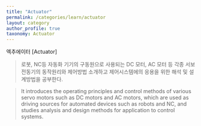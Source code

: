 ```yaml
---
title: "Actuator"
permalink: /categories/learn/actuator
layout: category
author_profile: true
taxonomy: Actuator
---
```


엑추에이터 [Actuator]  

>로봇, NC등 자동화 기기의 구동원으로 사용되는 DC 모터, AC 모터 등 각종 서보 전동기의 동작원리와 제어방법 소개하고 제어시스템에의 응용을 위한 해석 및 설계방법을 공부한다.

>It introduces the operating principles and control methods of various servo motors such as DC motors and AC motors, which are used as driving sources for automated devices such as robots and NC, and studies analysis and design methods for application to control systems.